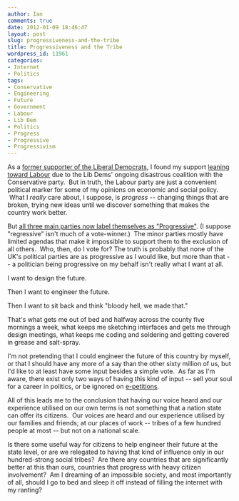 ```yaml
---
author: Ian
comments: true
date: 2012-01-09 18:46:47
layout: post
slug: progressiveness-and-the-tribe
title: Progressiveness and the Tribe
wordpress_id: 11961
categories:
- Internet
- Politics
tags:
- Conservative
- Engineering
- Future
- Government
- Labour
- Lib Dem
- Politics
- Progress
- Progressive
- Progressivism
---
```


As a [former supporter of the Liberal Democrats](/blog/the-dilemma-of-the-young-socialist), I found my support [leaning toward Labour](/blog/new-labour-gone-but-not-forgotten) due to the Lib Dems' ongoing disastrous coalition with the Conservative party.  But in truth, the Labour party are just a convenient political marker for some of my opinions on economic and social policy.  What I _really_ care about, I suppose, is _progress_ -- changing things that are broken, trying new ideas until we discover something that makes the country work better.

But [all three main parties now label themselves as "Progressive"](http://www.bbc.co.uk/news/uk-politics-11785483). (I suppose "regressive" isn't much of a vote-winner.)  The minor parties mostly have limited agendas that make it impossible to support them to the exclusion of all others.  Who, then, do I vote for? The truth is probably that none of the UK's political parties are as progressive as I would like, but more than that -- a politician being progressive on my behalf isn't really what I want at all.

I want to design the future.

Then I want to engineer the future.

Then I want to sit back and think "bloody hell, we made that."

That's what gets me out of bed and halfway across the county five mornings a week, what keeps me sketching interfaces and gets me through design meetings, what keeps me coding and soldering and getting covered in grease and salt-spray.

I'm not pretending that I could engineer the future of this country by myself, or that I should have any more of a say than the other sixty million of us, but I'd like to at least have some input besides a simple vote.  As far as I'm aware, there exist only two ways of having this kind of input -- sell your soul for a career in politics, or be ignored on [e-petitions](http://epetitions.direct.gov.uk/).

All of this leads me to the conclusion that having our voice heard and our experience utilised on our own terms is not something that a nation state can offer its citizens.  Our voices are heard and our experience utilised by our families and friends; at our places of work -- tribes of a few hundred people at most -- but not on a national scale.

Is there some useful way for citizens to help engineer their future at the state level, or are we relegated to having that kind of influence only in our hundred-strong social tribes?  Are there any countries that are significantly better at this than ours, countries that progress with heavy citizen involvement?  Am I dreaming of an impossible society, and most importantly of all, should I go to bed and sleep it off instead of filling the internet with my ranting?
